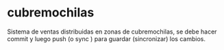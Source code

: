 # cubremochilas
Sistema de ventas distribuidas en zonas de cubremochilas, se debe hacer commit y luego push (o sync ) para guardar (sincronizar) los cambios.